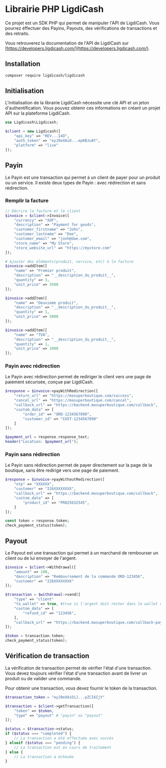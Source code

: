 # Librairie PHP LigdiCash

Ce projet est un SDK PHP qui permet de manipuler l'API de LigdiCash.
Vous pourrez éffectuer des Payins, Payouts, des vérifications de transactions et des retraits.

Vous retrouverez la documentation de l'API de LigdiCash sur [https://developers.ligdicash.com/](https://developers.ligdicash.com/).

## Installation

```bash
composer require ligdicash/ligdicash
```

## Initialisation

L'initialisation de la librairie LigdiCash nécessite une clé API et un jeton d'authentification.
Vous pouvez obtenir ces informations en créant un projet API sur la plateforme LigdiCash.

```php
use Ligdicash\Ligdicash;

$client = new Ligdicash([
    "api_key" => "REV...I4O",
    "auth_token" => "eyJ0eXAiO...ep6BJuAY",
    "platform" => "live"
]);
```

## Payin

Le Payin est une transaction qui permet à un client de payer pour un produit ou un service.
Il existe deux types de Payin : avec rédirection et sans rédirection.

### Remplir la facture

```php
// Décrire la facture et le client
$invoice = $client->Invoice([
    "currency" => "XOF",
    "description" => "Payment for goods",
    "customer_firstname" => "John",
    "customer_lastname" => "Doe",
    "customer_email" => "jonh@doe.com",
    "store_name" => "My Store",
    "store_website_url" => "https://mystore.com"
]);

# Ajouter des éléments(produit, service, etc) à la facture
$invoice->addItem([
    "name" => "Premier produit",
    "description" => "__description_du_produit__",
    "quantity" => 3,
    "unit_price" => 3500
]);

$invoice->addItem([
    "name" => "Deuxieme produit",
    "description" => "__description_du_produit__",
    "quantity" => 1,
    "unit_price" => 5000
]);

$invoice->addItem([
    "name" => "TVA",
    "description" => "__description_du_produit__",
    "quantity" => 1,
    "unit_price" => 1000
]);
```

### Payin avec rédirection

Le Payin avec rédirection permet de rediriger le client vers une page de paiement sécurisée, conçue par LigdiCash.

```php
$response = $invoice->payWithRedirection([
    "return_url" => "https://masuperboutique.com/success",
    "cancel_url" => "https://masuperboutique.com/cancel",
    "callback_url" => "https://backend.masuperboutique.com/callback",
    "custom_data" => [
        "order_id" => "ORD-1234567890",
        "customer_id" => "CUST-1234567890"
    ]
]);

$payment_url = response.response_text;
header("Location: $payment_url");
```

### Payin sans rédirection

Le Payin sans rédirection permet de payer directement sur la page de la boutique, sans être redirigé vers une page de paiement.

```php
$response = $invoice->payWithoutRedirection([
    "otp" => "XXXXXX",
    "customer" => "226XXXXXXXX",
    "callback_url" => "https://backend.masuperboutique.com/callback",
    "custom_data" => [
        "product_id" => "PR025632545",
    ]
]);

const token = response.token;
check_payment_status(token);
```

## Payout

Le Payout est une transaction qui permet à un marchand de rembourser un client ou de lui envoyer de l'argent.

```php
$invoice = $client->Withdrawal([
    "amount" => 100,
    "description" => "Remboursement de la commande ORD-123456",
    "customer" => "226XXXXXXXX"
]);

$transaction = $withdrawal->send([
    "type" => "client"
    "to_wallet" => true, #true si l'argent doit rester dans le wallet du client, false si l'argent doit être envoyé sur son compte mobile money
    "custom_data" => [
        "refund_id" => "123456",
    ],
    "callback_url" => "https://backend.masuperboutique.com/callback-payout",
]);

$token = transaction.token;
check_payment_status(token);
```

## Vérification de transaction

La vérification de transaction permet de vérifier l'état d'une transaction.
Vous devez toujours vérifier l'état d'une transaction avant de livrer un produit ou de valider une commande.

Pour obtenir une transaction, vous devez fournir le token de la transaction.

```php
$transaction_token = "eyJ0eXAiOiJ...pZCI6IjY"

$transaction = $client->getTransaction([
    "token" => $token,
    "type" => "payout" # "payin" ou "payout"
]);

$status = $transaction->status;
if ($status === "completed") {
    // La transaction a été effectuée avec succès
} elseif ($status === "pending") {
    // La transaction est en cours de traitement
} else {
    // La transaction a échouée
}
```